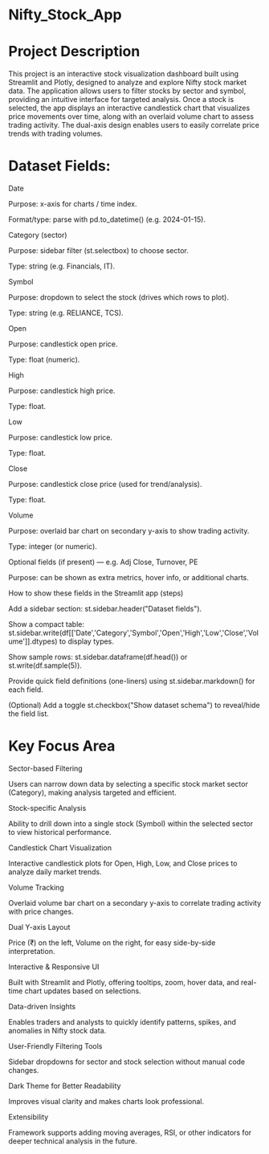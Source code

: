 # Nifty_Stock_App

# Project Description

This project is an interactive stock visualization dashboard built using Streamlit and Plotly, designed to analyze and explore Nifty stock market data. The application allows users to filter stocks by sector and symbol, providing an intuitive interface for targeted analysis. Once a stock is selected, the app displays an interactive candlestick chart that visualizes price movements over time, along with an overlaid volume chart to assess trading activity. The dual-axis design enables users to easily correlate price trends with trading volumes. 

# Dataset Fields:

Date

Purpose: x-axis for charts / time index.

Format/type: parse with pd.to_datetime() (e.g. 2024-01-15).

Category (sector)

Purpose: sidebar filter (st.selectbox) to choose sector.

Type: string (e.g. Financials, IT).

Symbol

Purpose: dropdown to select the stock (drives which rows to plot).

Type: string (e.g. RELIANCE, TCS).

Open

Purpose: candlestick open price.

Type: float (numeric).

High

Purpose: candlestick high price.

Type: float.

Low

Purpose: candlestick low price.

Type: float.

Close

Purpose: candlestick close price (used for trend/analysis).

Type: float.

Volume

Purpose: overlaid bar chart on secondary y-axis to show trading activity.

Type: integer (or numeric).

Optional fields (if present) — e.g. Adj Close, Turnover, PE

Purpose: can be shown as extra metrics, hover info, or additional charts.

How to show these fields in the Streamlit app (steps)

Add a sidebar section: st.sidebar.header("Dataset fields").

Show a compact table: st.sidebar.write(df[['Date','Category','Symbol','Open','High','Low','Close','Volume']].dtypes) to display types.

Show sample rows: st.sidebar.dataframe(df.head()) or st.write(df.sample(5)).

Provide quick field definitions (one-liners) using st.sidebar.markdown() for each field.

(Optional) Add a toggle st.checkbox("Show dataset schema") to reveal/hide the field list.

# Key Focus Area

Sector-based Filtering

Users can narrow down data by selecting a specific stock market sector (Category), making analysis targeted and efficient.

Stock-specific Analysis

Ability to drill down into a single stock (Symbol) within the selected sector to view historical performance.

Candlestick Chart Visualization

Interactive candlestick plots for Open, High, Low, and Close prices to analyze daily market trends.

Volume Tracking

Overlaid volume bar chart on a secondary y-axis to correlate trading activity with price changes.

Dual Y-axis Layout

Price (₹) on the left, Volume on the right, for easy side-by-side interpretation.

Interactive & Responsive UI

Built with Streamlit and Plotly, offering tooltips, zoom, hover data, and real-time chart updates based on selections.

Data-driven Insights

Enables traders and analysts to quickly identify patterns, spikes, and anomalies in Nifty stock data.

User-Friendly Filtering Tools

Sidebar dropdowns for sector and stock selection without manual code changes.

Dark Theme for Better Readability

Improves visual clarity and makes charts look professional.

Extensibility

Framework supports adding moving averages, RSI, or other indicators for deeper technical analysis in the future.
